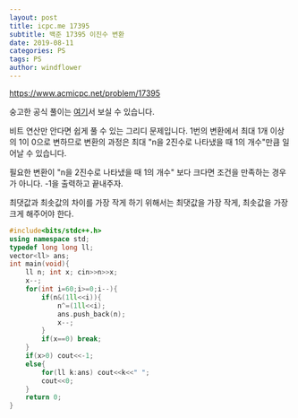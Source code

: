 ```yaml
---
layout: post
title: icpc.me 17395
subtitle: 백준 17395 이진수 변환
date: 2019-08-11
categories: PS
tags: PS
author: windflower
---
```


<https://www.acmicpc.net/problem/17395>

숭고한 공식 풀이는 [여기](https://drive.google.com/file/d/1XwcQgX81fR_2ULyzXoY1DZ1Y9EsXyu-_/view)서 보실 수 있습니다.

비트 연산만 안다면 쉽게 풀 수 있는 그리디 문제입니다. 1번의 변환에서 최대 1개 이상의 1이 0으로 변하므로 변환의 과정은 최대 "n을 2진수로 나타냈을 때 1의 개수"만큼 일어날 수 있습니다.

필요한 변환이 "n을 2진수로 나타냈을 때 1의 개수" 보다 크다면 조건을 만족하는 경우가 아니다. -1을 출력하고 끝내주자.

최댓값과 최솟값의 차이를 가장 작게 하기 위해서는 최댓값을 가장 작게, 최솟값을 가장 크게 해주어야 한다.

```cpp
#include<bits/stdc++.h>
using namespace std;
typedef long long ll;
vector<ll> ans;
int main(void){
	ll n; int x; cin>>n>>x;
	x--;
	for(int i=60;i>=0;i--){
		if(n&(1ll<<i)){
			n^=(1ll<<i);
			ans.push_back(n);
			x--;
		}
		if(x==0) break;
	}
	if(x>0) cout<<-1;
	else{
		for(ll k:ans) cout<<k<<" ";
		cout<<0;
	}
	return 0;
}
```
